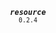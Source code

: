 <p align="center">
  <strong><em><code>resource</code></em></strong><br><small><code>0.2.4</code></small>
</p>
